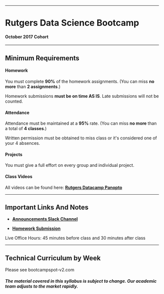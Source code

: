 -----------------------------------------
# Rutgers Data Science Bootcamp 

#### October 2017 Cohort 


-----------------------------------------


## Minimum Requirements


#### Homework


You must complete **90%** of the homework assignments. (You can miss **no more** than **2 assignments**.)


Homework submissions **must be on time AS IS**. Late submissions will not be counted.


#### Attendance


Attendance must be maintained at a **95%** rate. (You can miss **no more** than a total of **4 classes**.)


Written permission must be obtained to miss class or it's considered one of your 4 absences.


#### Projects


You must give a full effort on every group and individual project.


#### Class Videos

All videos can be found here: <strong><a href="https://codingbootcamp.hosted.panopto.com/Panopto/Pages/Sessions/List.aspx?folderID=0376e5e2-ab28-48d7-8436-17b6fc3689d9" target="_blank">Rutgers Datacamp Panopto</a></strong>

-----------------------------------------


## Important Links And Notes


<ul><li><strong><a href="https://rut201710-data.slack.com/messages/C71DSM41G/" target="_blank">Announcements Slack Channel</a></strong></li></ul>



<ul><li><strong><a href="http://bootcampspot-v2.com" target="_blank">Homework Submission</a></strong></li></ul>


Live Office Hours: 45 minutes before class and 30 minutes after class


-----------------------------------------
## Technical Curriculum by Week

Please see bootcampspot-v2.com

##### The material covered in this syllabus is subject to change. Our academic team adjusts to the market rapidly.
